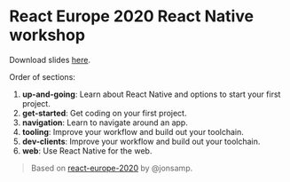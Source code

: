 # React Europe 2020 React Native workshop

Download slides [here](https://www.dropbox.com/sh/x346hry5oxjwhll/AACLgZujAeb7lCjnvsYPrqXSa?dl=0).

Order of sections:

1. **up-and-going**: Learn about React Native and options to start your first project.
2. **get-started**: Get coding on your first project.
3. **navigation**: Learn to navigate around an app.
4. **tooling**: Improve your workflow and build out your toolchain.
5. **dev-clients**: Improve your workflow and build out your toolchain.
6. **web**: Use React Native for the web.

> Based on [react-europe-2020](https://github.com/jonsamp/react-europe-2020/) by @jonsamp.
